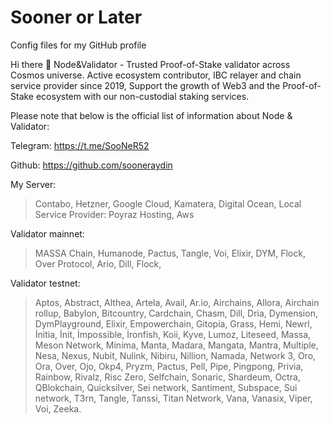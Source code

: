 # Sooner or Later
Config files for my GitHub profile

Hi there 👋
Node&Validator - Trusted Proof-of-Stake validator across Cosmos universe. Active ecosystem contributor, IBC relayer and chain service provider since 2019, Support the growth of Web3 and the Proof-of-Stake ecosystem with our non-custodial staking services.

Please note that below is the official list of information about Node & Validator:


Telegram: https://t.me/SooNeR52

Github: https://github.com/sooneraydin

My Server:
> Contabo, Hetzner, Google Cloud, Kamatera, Digital Ocean, Local Service Provider: Poyraz Hosting, Aws

Validator mainnet:

> MASSA Chain,
> Humanode,
> Pactus,
> Tangle,
> Voi,
> Elixir,
> DYM,
> Flock,
> Over Protocol,
> Ario,
> Dill,
> Flock,
> 


Validator testnet:

> Aptos, Abstract, Althea, Artela, Avail, Ar.io, Airchains, Allora, Airchain rollup, Babylon, Bitcountry, Cardchain, Chasm, Dill, Dria, Dymension, DymPlayground, Elixir, Empowerchain, Gitopia, Grass, Hemi, Newrl, İnitia, İnit, İmpossible, İronfish, Koii, Kyve, Lumoz, Liteseed, Massa, Meson Network, Minima, Manta, Madara, Mangata, Mantra, Multiple, Nesa, Nexus,  Nubit, Nulink, Nibiru, Nillion, Namada, Network 3, Oro, Ora, Over, Ojo, Okp4, Pryzm, Pactus, Pell, Pipe, Pingpong, Privia, Rainbow, Rivalz, Risc Zero, Selfchain, Sonaric, Shardeum, Octra, QBlokchain, Quicksilver, Sei network, Santiment, Subspace, Sui network, T3rn, Tangle, Tanssi, Titan Network, Vana, Vanasix, Viper, Voi, Zeeka.



